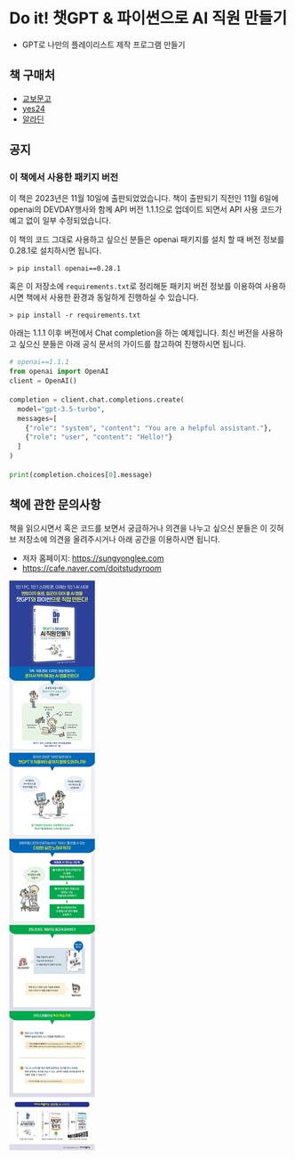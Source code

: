 # Do it! 챗GPT & 파이썬으로 AI 직원 만들기
- GPT로 나만의 플레이리스트 제작 프로그램 만들기

## 책 구매처
- [교보문고](https://product.kyobobook.co.kr/detail/S000210892321)
- [yes24](https://www.yes24.com/Product/Goods/123278667)
- [알라딘](https://www.aladin.co.kr/shop/wproduct.aspx?ItemId=327940197)

## 공지
### 이 책에서 사용한 패키지 버전

이 책은 2023년은 11월 10일에 출판되었었습니다. 책이 출판되기 직전인 11월 6일에 openai의 DEVDAY행사와 함께 API 버전 1.1.1으로 업데이트 되면서 API 사용 코드가 예고 없이 일부 수정되었습니다. 

이 책의 코드 그대로 사용하고 싶으신 분들은 openai 패키지를 설치 할 때 버전 정보를 0.28.1로 설치하시면 됩니다. 

```terminal
> pip install openai==0.28.1
```
혹은 이 저장소에 `requirements.txt`로 정리해둔 패키지 버전 정보를 이용하여 사용하시면 책에서 사용한 환경과 동일하게 진행하실 수 있습니다. 
```terminal
> pip install -r requirements.txt
```


아래는 1.1.1 이후 버전에서 Chat completion을 하는 예제입니다. 최신 버전을 사용하고 싶으신 분들은 아래 공식 문서의 가이드를 참고하여 진행하시면 됩니다. 
```python
# openai==1.1.1
from openai import OpenAI
client = OpenAI()

completion = client.chat.completions.create(
  model="gpt-3.5-turbo",
  messages=[
    {"role": "system", "content": "You are a helpful assistant."},
    {"role": "user", "content": "Hello!"}
  ]
)

print(completion.choices[0].message)

```

## 책에 관한 문의사항
책을 읽으시면서 혹은 코드를 보면서 궁금하거나 의견을 나누고 싶으신 분들은 이 깃허브 저장소에 의견을 올려주시거나 아래 공간을 이용하시면 됩니다. 
- 저자 홈페이지: https://sungyonglee.com 
- https://cafe.naver.com/doitstudyroom 



![책](readme_imgs\i9791163035237.jpg)